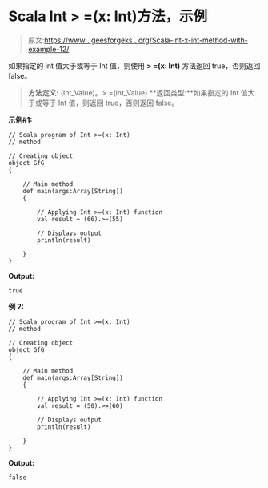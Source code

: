 # Scala Int > =(x: Int)方法，示例

> 原文:[https://www . geesforgeks . org/Scala-int-x-int-method-with-example-12/](https://www.geeksforgeeks.org/scala-int-x-int-method-with-example-12/)

如果指定的 int 值大于或等于 Int 值，则使用 **> =(x: Int)** 方法返回 true，否则返回 false。

> **方法定义:** (Int_Value)。> =(int_Value)
> **返回类型:**如果指定的 Int 值大于或等于 Int 值，则返回 true，否则返回 false。

**示例#1:**

```
// Scala program of Int >=(x: Int)
// method

// Creating object
object GfG
{ 

    // Main method
    def main(args:Array[String])
    {

        // Applying Int >=(x: Int) function
        val result = (66).>=(55)

        // Displays output
        println(result)

    }
} 
```

**Output:**

```
true

```

**例 2:**

```
// Scala program of Int >=(x: Int)
// method

// Creating object
object GfG
{ 

    // Main method
    def main(args:Array[String])
    {

        // Applying Int >=(x: Int) function
        val result = (50).>=(60)

        // Displays output
        println(result)

    }
} 
```

**Output:**

```
false

```